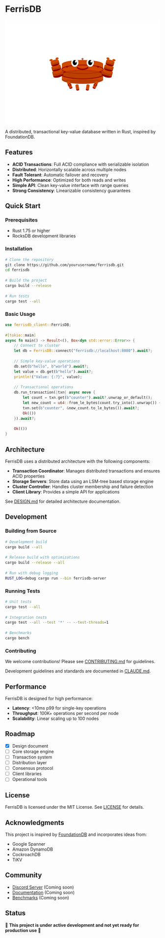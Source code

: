 # FerrisDB

![FerrisDB Logo](ferrisdb_logo.svg)

A distributed, transactional key-value database written in Rust, inspired by FoundationDB.

## Features

- **ACID Transactions**: Full ACID compliance with serializable isolation
- **Distributed**: Horizontally scalable across multiple nodes
- **Fault Tolerant**: Automatic failover and recovery
- **High Performance**: Optimized for both reads and writes
- **Simple API**: Clean key-value interface with range queries
- **Strong Consistency**: Linearizable consistency guarantees

## Quick Start

### Prerequisites

- Rust 1.75 or higher
- RocksDB development libraries

### Installation

```bash
# Clone the repository
git clone https://github.com/yourusername/ferrisdb.git
cd ferrisdb

# Build the project
cargo build --release

# Run tests
cargo test --all
```

### Basic Usage

```rust
use ferrisdb_client::FerrisDB;

#[tokio::main]
async fn main() -> Result<(), Box<dyn std::error::Error>> {
    // Connect to cluster
    let db = FerrisDB::connect("ferrisdb://localhost:8080").await?;
    
    // Simple key-value operations
    db.set(b"hello", b"world").await?;
    let value = db.get(b"hello").await?;
    println!("Value: {:?}", value);
    
    // Transactional operations
    db.run_transaction(|txn| async move {
        let count = txn.get(b"counter").await?.unwrap_or_default();
        let new_count = u64::from_le_bytes(count.try_into().unwrap()) + 1;
        txn.set(b"counter", &new_count.to_le_bytes()).await?;
        Ok(())
    }).await?;
    
    Ok(())
}
```

## Architecture

FerrisDB uses a distributed architecture with the following components:

- **Transaction Coordinator**: Manages distributed transactions and ensures ACID properties
- **Storage Servers**: Store data using an LSM-tree based storage engine
- **Cluster Controller**: Handles cluster membership and failure detection
- **Client Library**: Provides a simple API for applications

See [DESIGN.md](DESIGN.md) for detailed architecture documentation.

## Development

### Building from Source

```bash
# Development build
cargo build --all

# Release build with optimizations
cargo build --release --all

# Run with debug logging
RUST_LOG=debug cargo run --bin ferrisdb-server
```

### Running Tests

```bash
# Unit tests
cargo test --all

# Integration tests
cargo test --all --test '*' -- --test-threads=1

# Benchmarks
cargo bench
```

### Contributing

We welcome contributions! Please see [CONTRIBUTING.md](CONTRIBUTING.md) for guidelines.

Development guidelines and standards are documented in [CLAUDE.md](CLAUDE.md).

## Performance

FerrisDB is designed for high performance:

- **Latency**: <10ms p99 for single-key operations
- **Throughput**: 100K+ operations per second per node
- **Scalability**: Linear scaling up to 100 nodes

## Roadmap

- [x] Design document
- [ ] Core storage engine
- [ ] Transaction system
- [ ] Distribution layer
- [ ] Consensus protocol
- [ ] Client libraries
- [ ] Operational tools

## License

FerrisDB is licensed under the MIT License. See [LICENSE](LICENSE) for details.

## Acknowledgments

This project is inspired by [FoundationDB](https://apple.github.io/foundationdb/) and incorporates ideas from:
- Google Spanner
- Amazon DynamoDB
- CockroachDB
- TiKV

## Community

- [Discord Server](#) (Coming soon)
- [Documentation](#) (Coming soon)
- [Benchmarks](#) (Coming soon)

## Status

🚧 **This project is under active development and not yet ready for production use** 🚧